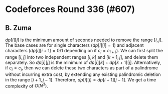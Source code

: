 # Codeforces Round 336 (#607)

## B. Zuma
$dp[i][j]$ is the minimum amount of seconds needed to remove the range $[i,j]$. The base cases are for single characters ($dp[i][i]=1$) and adjacent characters ($dp[i][i+1]=0/1$ depending on if $c_i=c_{i+1}$). We can first split the range $[i,j]$ into two independent ranges $[i,k]$ and $[k+1,j]$, and delete them separately. So $dp[i][j]$ is the minimum of $dp[i][k]+dp[k+1][j]$. Alternatively, if $c_i=c_j$, then we can delete these two characters as part of a palindrome without incurring extra cost, by extending any existing palindromic deletion in the range $[i+1,j-1]$. Therefore, $dp[i][j]=dp[i+1][j-1]$. We get a time complexity of $O(N^3)$.